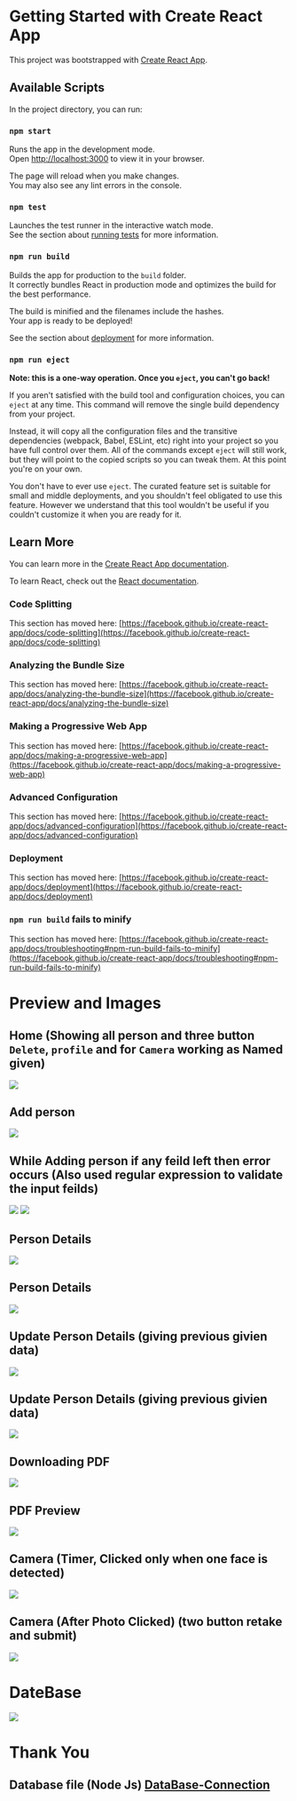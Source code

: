 # Getting Started with Create React App

This project was bootstrapped with [Create React App](https://github.com/facebook/create-react-app).

## Available Scripts

In the project directory, you can run:

### `npm start`

Runs the app in the development mode.\
Open [http://localhost:3000](http://localhost:3000) to view it in your browser.

The page will reload when you make changes.\
You may also see any lint errors in the console.

### `npm test`

Launches the test runner in the interactive watch mode.\
See the section about [running tests](https://facebook.github.io/create-react-app/docs/running-tests) for more information.

### `npm run build`

Builds the app for production to the `build` folder.\
It correctly bundles React in production mode and optimizes the build for the best performance.

The build is minified and the filenames include the hashes.\
Your app is ready to be deployed!

See the section about [deployment](https://facebook.github.io/create-react-app/docs/deployment) for more information.

### `npm run eject`

**Note: this is a one-way operation. Once you `eject`, you can't go back!**

If you aren't satisfied with the build tool and configuration choices, you can `eject` at any time. This command will remove the single build dependency from your project.

Instead, it will copy all the configuration files and the transitive dependencies (webpack, Babel, ESLint, etc) right into your project so you have full control over them. All of the commands except `eject` will still work, but they will point to the copied scripts so you can tweak them. At this point you're on your own.

You don't have to ever use `eject`. The curated feature set is suitable for small and middle deployments, and you shouldn't feel obligated to use this feature. However we understand that this tool wouldn't be useful if you couldn't customize it when you are ready for it.

## Learn More

You can learn more in the [Create React App documentation](https://facebook.github.io/create-react-app/docs/getting-started).

To learn React, check out the [React documentation](https://reactjs.org/).

### Code Splitting

This section has moved here: [https://facebook.github.io/create-react-app/docs/code-splitting](https://facebook.github.io/create-react-app/docs/code-splitting)

### Analyzing the Bundle Size

This section has moved here: [https://facebook.github.io/create-react-app/docs/analyzing-the-bundle-size](https://facebook.github.io/create-react-app/docs/analyzing-the-bundle-size)

### Making a Progressive Web App

This section has moved here: [https://facebook.github.io/create-react-app/docs/making-a-progressive-web-app](https://facebook.github.io/create-react-app/docs/making-a-progressive-web-app)

### Advanced Configuration

This section has moved here: [https://facebook.github.io/create-react-app/docs/advanced-configuration](https://facebook.github.io/create-react-app/docs/advanced-configuration)

### Deployment

This section has moved here: [https://facebook.github.io/create-react-app/docs/deployment](https://facebook.github.io/create-react-app/docs/deployment)

### `npm run build` fails to minify

This section has moved here: [https://facebook.github.io/create-react-app/docs/troubleshooting#npm-run-build-fails-to-minify](https://facebook.github.io/create-react-app/docs/troubleshooting#npm-run-build-fails-to-minify)


# Preview and Images

## Home (Showing all person and three button `Delete`, `profile` and for `Camera` working as Named given)
<img src="https://github.com/niteshmrh/form/blob/f77e02e80967ee57a2866916f38830ca76ea0492/Home.png">

## Add person
<img src="https://github.com/niteshmrh/form/blob/f77e02e80967ee57a2866916f38830ca76ea0492/Add%20Person.png">

## While Adding person if any feild left then error occurs (Also used regular expression to validate the input feilds)
<img src="https://github.com/niteshmrh/form/blob/f77e02e80967ee57a2866916f38830ca76ea0492/Add%20person%20error.png">
<img src="https://github.com/niteshmrh/form/blob/6ab6816255f8a4513d513005d88aeeddd68ad290/Error_as.png">

## Person Details
<img src="https://github.com/niteshmrh/form/blob/f77e02e80967ee57a2866916f38830ca76ea0492/page%20details.png">

## Person Details
<img src="https://github.com/niteshmrh/form/blob/f77e02e80967ee57a2866916f38830ca76ea0492/page%20details1.png">

## Update Person Details (giving previous givien data)
<img src="https://github.com/niteshmrh/form/blob/f77e02e80967ee57a2866916f38830ca76ea0492/Update.png">

## Update Person Details (giving previous givien data)
<img src="https://github.com/niteshmrh/form/blob/f77e02e80967ee57a2866916f38830ca76ea0492/Update.png">

## Downloading PDF
<img src="https://github.com/niteshmrh/form/blob/f77e02e80967ee57a2866916f38830ca76ea0492/Download_As_Pdf.png">

## PDF Preview
<img src="https://github.com/niteshmrh/form/blob/f77e02e80967ee57a2866916f38830ca76ea0492/Pdf.png">

## Camera (Timer, Clicked only when one face is detected)
<img src="https://github.com/niteshmrh/form/blob/f77e02e80967ee57a2866916f38830ca76ea0492/camera.png">


## Camera (After Photo Clicked) (two button retake and submit)
<img src="https://github.com/niteshmrh/form/blob/f77e02e80967ee57a2866916f38830ca76ea0492/camera1.png">


# DateBase
<img src="https://github.com/niteshmrh/form/blob/24158c2ba48827cb957df85b87a3b2ee2a8579e9/Screenshot%20from%202023-03-16%2017-54-29.png">

# Thank You 
## Database file (Node Js) <a href="https://github.com/niteshmrh/DataBases-Connection.git">DataBase-Connection</a>

